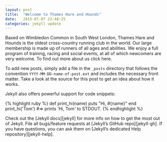 ```yaml
---
layout: post
title:  "Welcome to Thames Hare and Hounds"
date:   2015-07-07 22:48:25
categories: jekyll update
---
```

Based on Wimbledon Common in South West London, Thames Hare and Hounds is the oldest cross-country running club in the world. Our large membership is made up of runners of all ages and abilities. We enjoy a full program of training, racing and social events, at all of which newcomers are very welcome. To find out more about us click here.

To add new posts, simply add a file in the `_posts` directory that follows the convention `YYYY-MM-DD-name-of-post.ext` and includes the necessary front matter. Take a look at the source for this post to get an idea about how it works.

Jekyll also offers powerful support for code snippets:

{% highlight ruby %}
def print_hi(name)
  puts "Hi, #{name}"
end
print_hi('Tom')
#=> prints 'Hi, Tom' to STDOUT.
{% endhighlight %}

Check out the [Jekyll docs][jekyll] for more info on how to get the most out of Jekyll. File all bugs/feature requests at [Jekyll’s GitHub repo][jekyll-gh]. If you have questions, you can ask them on [Jekyll’s dedicated Help repository][jekyll-help].